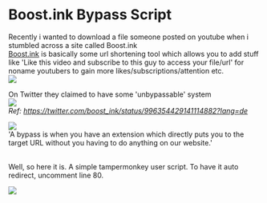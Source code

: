 # Boost.ink Bypass Script
Recently i wanted to download a file someone posted on youtube when i stumbled across a site called Boost.ink<br>
<a href="https://boost.ink/">Boost.ink</a> is basically some url shortening tool which allows you to add stuff like 'Like this video and subscribe to this guy to access your file/url' for noname youtubers to gain more likes/subscriptions/attention etc.<br>
<img src="https://i.a200k.xyz/raw/TvkUTE.png">

On Twitter they claimed to have some 'unbypassable' system<br>
<img src="https://i.a200k.xyz/raw/itzs9R.png"><br>
<i>Ref: https://twitter.com/boost_ink/status/996354429141114882?lang=de</i>
<br>

<img src="https://i.a200k.xyz/raw/oD1wkm.png"><br>
'A bypass is when you have an extension which directly puts you to the target URL without you having to do anything on our website.'
<br>
<br>

Well, so here it is.
A simple tampermonkey user script.
To have it auto redirect, uncomment line 80.

<img src="https://i.a200k.xyz/raw/qeZ2JZ.gif"><br>

